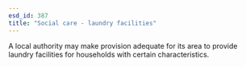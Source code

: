 ```yaml
---
esd_id: 387
title: "Social care - laundry facilities"
---
```


A local authority may make provision adequate for its area to provide laundry facilities for households with certain characteristics.


